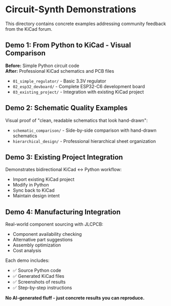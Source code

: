 # Circuit-Synth Demonstrations

This directory contains concrete examples addressing community feedback from the KiCad forum.

## Demo 1: From Python to KiCad - Visual Comparison

**Before:** Simple Python circuit code  
**After:** Professional KiCad schematics and PCB files

- `01_simple_regulator/` - Basic 3.3V regulator
- `02_esp32_devboard/` - Complete ESP32-C6 development board
- `03_existing_project/` - Integration with existing KiCad project

## Demo 2: Schematic Quality Examples

Visual proof of "clean, readable schematics that look hand-drawn":

- `schematic_comparison/` - Side-by-side comparison with hand-drawn schematics
- `hierarchical_design/` - Professional hierarchical sheet organization

## Demo 3: Existing Project Integration

Demonstrates bidirectional KiCad ↔ Python workflow:

- Import existing KiCad project
- Modify in Python
- Sync back to KiCad
- Maintain design intent

## Demo 4: Manufacturing Integration

Real-world component sourcing with JLCPCB:

- Component availability checking
- Alternative part suggestions
- Assembly optimization
- Cost analysis

Each demo includes:
- ✅ Source Python code
- ✅ Generated KiCad files
- ✅ Screenshots of results
- ✅ Step-by-step instructions

**No AI-generated fluff - just concrete results you can reproduce.**